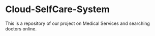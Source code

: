 # Cloud-SelfCare-System
This is a repository of our project on Medical Services and searching doctors online.

